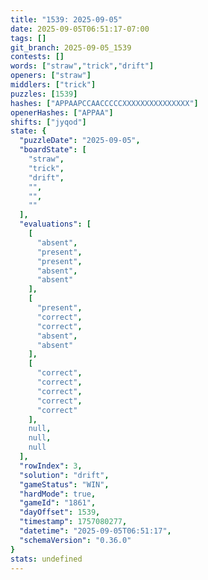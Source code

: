 ```yaml
---
title: "1539: 2025-09-05"
date: 2025-09-05T06:51:17-07:00
tags: []
git_branch: 2025-09-05_1539
contests: []
words: ["straw","trick","drift"]
openers: ["straw"]
middlers: ["trick"]
puzzles: [1539]
hashes: ["APPAAPCCAACCCCCXXXXXXXXXXXXXXX"]
openerHashes: ["APPAA"]
shifts: ["jyqod"]
state: {
  "puzzleDate": "2025-09-05",
  "boardState": [
    "straw",
    "trick",
    "drift",
    "",
    "",
    ""
  ],
  "evaluations": [
    [
      "absent",
      "present",
      "present",
      "absent",
      "absent"
    ],
    [
      "present",
      "correct",
      "correct",
      "absent",
      "absent"
    ],
    [
      "correct",
      "correct",
      "correct",
      "correct",
      "correct"
    ],
    null,
    null,
    null
  ],
  "rowIndex": 3,
  "solution": "drift",
  "gameStatus": "WIN",
  "hardMode": true,
  "gameId": "1861",
  "dayOffset": 1539,
  "timestamp": 1757080277,
  "datetime": "2025-09-05T06:51:17",
  "schemaVersion": "0.36.0"
}
stats: undefined
---
```

<!-- more -->
